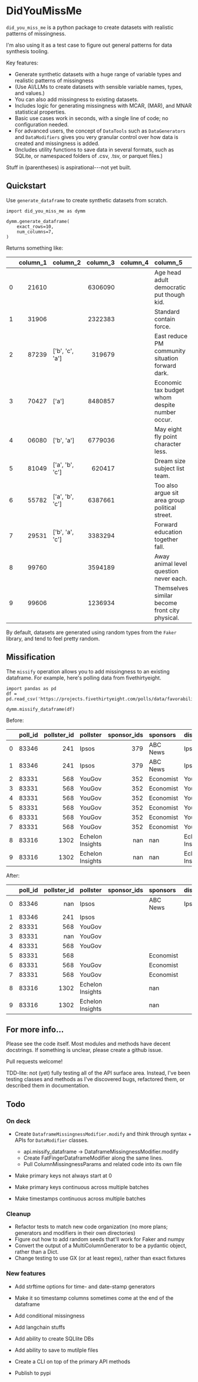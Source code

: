 # DidYouMissMe

`did_you_miss_me` is a python package to create datasets with realistic patterns of missingness.

I'm also using it as a test case to figure out general patterns for data synthesis tooling.

Key features:

* Generate synthetic datasets with a huge range of variable types and realistic patterns of missingness
* (Use AI/LLMs to create datasets with sensible variable names, types, and values.)
* You can also add missingness to existing datasets.
* Includes logic for generating missingness with MCAR, (MAR), and MNAR statistical properties.
* Basic use cases work in seconds, with a single line of code; no configuration needed.
* For advanced users, the concept of `DataTools` such as `DataGenerators` and `DataModifiers` gives you very granular control over how data is created and missingness is added.
* (Includes utility functions to save data in several formats, such as SQLite, or namespaced folders of .csv, .tsv, or parquet files.)

Stuff in (parentheses) is aspirational---not yet built.

## Quickstart
Use `generate_dataframe` to create synthetic datasets from scratch.

```
import did_you_miss_me as dymm

dymm.generate_dataframe(
    exact_rows=10,
    num_columns=7,
)
```

Returns something like:

|    |   column_1 | column_2        |   column_3 | column_4   | column_5                                         | column_6   | column_7     |
|---:|-----------:|:----------------|-----------:|:-----------|:-------------------------------------------------|:-----------|:-------------|
|  0 |      21610 |                 |    6306090 |            | Age head adult democratic put though kid.        | 06:06:42   |              |
|  1 |      31906 |                 |    2322383 |            | Standard contain force.                          | 19:47:29   |              |
|  2 |      87239 | ['b', 'c', 'a'] |     319679 |            | East reduce PM community situation forward dark. |            |              |
|  3 |      70427 | ['a']           |    8480857 |            | Economic tax budget whom despite number occur.   | 00:19:37   |              |
|  4 |      06080 | ['b', 'a']      |    6779036 |            | May eight fly point character less.              | 06:03:24   |              |
|  5 |      81049 | ['a', 'b', 'c'] |     620417 |            | Dream size subject list team.                    | 13:30:23   | Thompson Inc |
|  6 |      55782 | ['a', 'b', 'c'] |    6387661 |            | Too also argue sit area group political street.  |            |              |
|  7 |      29531 | ['b', 'a', 'c'] |    3383294 |            | Forward education together fall.                 | 07:13:48   |              |
|  8 |      99760 |                 |    3594189 |            | Away animal level question never each.           | 10:38:25   |              |
|  9 |      99606 |                 |    1236934 |            | Themselves similar become front city physical.   |            |              |

By default, datasets are generated using random types from the `Faker` library, and tend to feel pretty random.


<!-- ## Use AI to generate realistic-looking data sets
The `use_ai` and `prompt` parameters let you use LLMs to generate more coherent dataframes.

```
dymm.generate_dataframe(
    exact_rows=10,
    num_columns=7,
    use_ai="OpenAI",
    prompt="blood drives",
)
```

|DonationDriveID|BloodBankID|DriveName               | State | Zipcode | StartDate         |EndDate            |
|---------------|-----------|------------------------|-------|---------|-------------------|-------------------|
|1              |1          |Summer Donations        | CA    |         |2020-06-01 00:00:00|2020-06-30 23:59:59|
|2              |2          |Fall Blood Drive        | UT    |         |2020-09-01 00:00:00|2020-09-30 23:59:59|
|3              |           |Winter Blood Drive      | AK    |         |                   |                   |
|4              |4          |Spring Donations        | VA    |         |2021-03-01 00:00:00|2021-03-31 23:59:59|
|5              |           |Back to School Donations| NY    |         |2020-08-01 00:00:00|2020-08-31 23:59:59|
|6              |2          |Thanksgiving Blood Drive| VA    |         |                   |                   |
|7              |3          |Holiday Blood Drive     | TX    |         |                   |                   |
|8              |           |Spring Blood Drive      | CA    |         |2021-03-15 00:00:00|2021-04-15 23:59:59|
|9              |           |Summer Blood Drive      | AL    |         |                   |                   |
|10             |2          |Fall Donations          | MI    |         |2020-09-15 00:00:00|2020-10-15 23:59:59|

Connections and prompt chaining are managed through `langchain`. To use `did_you_miss_me` in this mode, you'll need to install it with: `pip install did_you_miss_me[ai]` -->

## Missification

The `missify` operation allows you to add missingness to an existing dataframe. For example, here's polling data from fivethirtyeight.

```
import pandas as pd
df = pd.read_csv('https://projects.fivethirtyeight.com/polls/data/favorability_polls.csv')

dymm.missify_dataframe(df)
```
Before:

|    |   poll_id |   pollster_id | pollster         |   sponsor_ids | sponsors   | display_name     |   pollster_rating_id | pollster_rating_name   |...|
|---:|----------:|--------------:|:-----------------|--------------:|:-----------|:-----------------|---------------------:|:-----------------------|---|
|  0 |     83346 |           241 | Ipsos            |           379 | ABC News   | Ipsos            |                  154 | Ipsos                  |...|
|  1 |     83346 |           241 | Ipsos            |           379 | ABC News   | Ipsos            |                  154 | Ipsos                  |...|
|  2 |     83331 |           568 | YouGov           |           352 | Economist  | YouGov           |                  391 | YouGov                 |...|
|  3 |     83331 |           568 | YouGov           |           352 | Economist  | YouGov           |                  391 | YouGov                 |...|
|  4 |     83331 |           568 | YouGov           |           352 | Economist  | YouGov           |                  391 | YouGov                 |...|
|  5 |     83331 |           568 | YouGov           |           352 | Economist  | YouGov           |                  391 | YouGov                 |...|
|  6 |     83331 |           568 | YouGov           |           352 | Economist  | YouGov           |                  391 | YouGov                 |...|
|  7 |     83331 |           568 | YouGov           |           352 | Economist  | YouGov           |                  391 | YouGov                 |...|
|  8 |     83316 |          1302 | Echelon Insights |           nan | nan        | Echelon Insights |                  407 | Echelon Insights       |...|
|  9 |     83316 |          1302 | Echelon Insights |           nan | nan        | Echelon Insights |                  407 | Echelon Insights       |...|

After:

|    |   poll_id |   pollster_id | pollster         | sponsor_ids   | sponsors   | display_name   |   pollster_rating_id | pollster_rating_name   |...|
|---:|----------:|--------------:|:-----------------|:--------------|:-----------|:---------------|---------------------:|:-----------------------|---|
|  0 |     83346 |           nan | Ipsos            |               | ABC News   | Ipsos          |                  nan |                        |...|
|  1 |     83346 |           241 | Ipsos            |               |            |                |                  nan | Ipsos                  |...|
|  2 |     83331 |           568 | YouGov           |               |            |                |                  391 |                        |...|
|  3 |     83331 |           nan | YouGov           |               |            |                |                  nan | YouGov                 |...|
|  4 |     83331 |           568 | YouGov           |               |            |                |                  nan | YouGov                 |...|
|  5 |     83331 |           568 |                  |               | Economist  |                |                  nan | YouGov                 |...|
|  6 |     83331 |           568 | YouGov           |               | Economist  |                |                  nan | YouGov                 |...|
|  7 |     83331 |           568 | YouGov           |               | Economist  |                |                  nan | YouGov                 |...|
|  8 |     83316 |          1302 | Echelon Insights |               | nan        |                |                  nan | Echelon Insights       |...|
|  9 |     83316 |          1302 | Echelon Insights |               | nan        |                |                  nan | Echelon Insights       |...|


## For more info...

Please see the code itself. Most modules and methods have decent docstrings. If something is unclear, please create a github issue.

Pull requests welcome!

TDD-lite: not (yet) fully testing all of the API surface area. Instead, I've been testing classes and methods as I've discovered bugs, refactored them, or described them in documentation.

## Todo

### On deck
* Create `DataframeMissingnessModifier.modify` and think through syntax + APIs for `DataModifier` classes.
    * api.missify_dataframe -> DataframeMissingnessModifier.modify
    * Create FatFingerDataframeModifier along the same lines.
    * Pull ColumnMissingnessParams and related code into its own file

* Make primary keys not always start at 0
* Make primary keys continuous across multiple batches
* Make timestamps continuous across multiple batches


### Cleanup

* Refactor tests to match new code organization (no more plans; generators and modifiers in their own directories)
* Figure out how to add random seeds that'll work for Faker and numpy
* Convert the output of a MultiColumnGenerator to be a pydantic object, rather than a Dict.
* Change testing to use GX (or at least regex), rather than exact fixtures

### New features
* Add strftime options for time- and date-stamp generators
* Make it so timestamp columns sometimes come at the end of the dataframe

* Add conditional missingness
* Add langchain stuffs

* Add ability to create SQLlite DBs
* Add ability to save to mutilple files

* Create a CLI on top of the primary API methods


* Publish to pypi